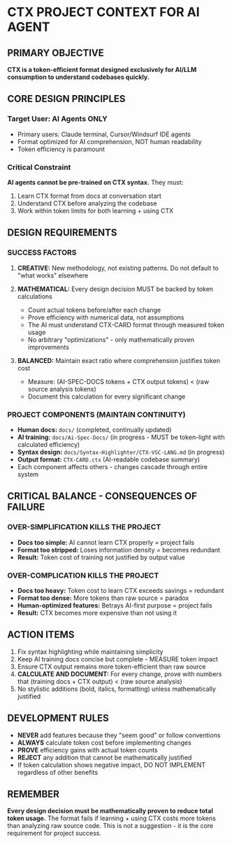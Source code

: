 # CTX PROJECT CONTEXT FOR AI AGENT

## PRIMARY OBJECTIVE

**CTX is a token-efficient format designed exclusively for AI/LLM consumption to understand codebases quickly.**

## CORE DESIGN PRINCIPLES

### Target User: AI Agents ONLY

- Primary users: Claude terminal, Cursor/Windsurf IDE agents
- Format optimized for AI comprehension, NOT human readability
- Token efficiency is paramount

### Critical Constraint

**AI agents cannot be pre-trained on CTX syntax.** They must:

1. Learn CTX format from docs at conversation start
2. Understand CTX before analyzing the codebase
3. Work within token limits for both learning + using CTX

## DESIGN REQUIREMENTS

### SUCCESS FACTORS

1. **CREATIVE:** New methodology, not existing patterns. Do not default to "what works" elsewhere

2. **MATHEMATICAL:** Every design decision MUST be backed by token calculations

   - Count actual tokens before/after each change
   - Prove efficiency with numerical data, not assumptions
   - The AI must understand CTX-CARD format through measured token usage
   - No arbitrary "optimizations" - only mathematically proven improvements

3. **BALANCED:** Maintain exact ratio where comprehension justifies token cost
   - Measure: (AI-SPEC-DOCS tokens + CTX output tokens) < (raw source analysis tokens)
   - Document this calculation for every significant change

### PROJECT COMPONENTS (MAINTAIN CONTINUITY)

- **Human docs:** `docs/` (completed, continually updated)
- **AI training:** `docs/Ai-Spec-Docs/` (in progress - MUST be token-light with calculated efficiency)
- **Syntax design:** `docs/Syntax-Highlighter/CTX-VSC-LANG.md` (in progress)
- **Output format:** `CTX-CARD.ctx` (AI-readable codebase summary)
- Each component affects others - changes cascade through entire system

## CRITICAL BALANCE - CONSEQUENCES OF FAILURE

### OVER-SIMPLIFICATION KILLS THE PROJECT

- **Docs too simple:** AI cannot learn CTX properly = project fails
- **Format too stripped:** Loses information density = becomes redundant
- **Result:** Token cost of training not justified by output value

### OVER-COMPLICATION KILLS THE PROJECT

- **Docs too heavy:** Token cost to learn CTX exceeds savings = redundant
- **Format too dense:** More tokens than raw source = paradox
- **Human-optimized features:** Betrays AI-first purpose = project fails
- **Result:** CTX becomes more expensive than not using it

## ACTION ITEMS

1. Fix syntax highlighting while maintaining simplicity
2. Keep AI training docs concise but complete - MEASURE token impact
3. Ensure CTX output remains more token-efficient than raw source
4. **CALCULATE AND DOCUMENT:** For every change, prove with numbers that (training docs + CTX output) < (raw source analysis)
5. No stylistic additions (bold, italics, formatting) unless mathematically justified

## DEVELOPMENT RULES

- **NEVER** add features because they "seem good" or follow conventions
- **ALWAYS** calculate token cost before implementing changes
- **PROVE** efficiency gains with actual token counts
- **REJECT** any addition that cannot be mathematically justified
- If token calculation shows negative impact, DO NOT IMPLEMENT regardless of other benefits

## REMEMBER

**Every design decision must be mathematically proven to reduce total token usage.**
The format fails if learning + using CTX costs more tokens than analyzing raw source code.
This is not a suggestion - it is the core requirement for project success.
